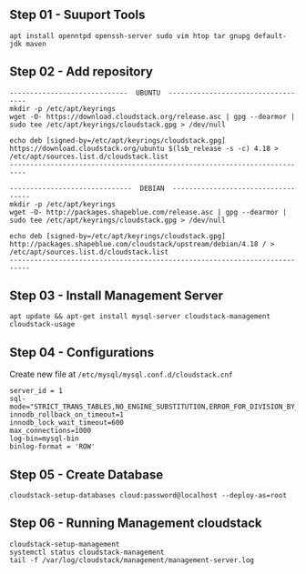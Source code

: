 ## Step 01 - Suuport Tools
```
apt install openntpd openssh-server sudo vim htop tar gnupg default-jdk maven
```

## Step 02 - Add repository
```
-----------------------------  UBUNTU  -----------------------------------
mkdir -p /etc/apt/keyrings
wget -O- https://download.cloudstack.org/release.asc | gpg --dearmor | sudo tee /etc/apt/keyrings/cloudstack.gpg > /dev/null

echo deb [signed-by=/etc/apt/keyrings/cloudstack.gpg] https://download.cloudstack.org/ubuntu $(lsb_release -s -c) 4.18 > /etc/apt/sources.list.d/cloudstack.list
--------------------------------------------------------------------------

------------------------------  DEBIAN  -----------------------------------
mkdir -p /etc/apt/keyrings
wget -O- http://packages.shapeblue.com/release.asc | gpg --dearmor | sudo tee /etc/apt/keyrings/cloudstack.gpg > /dev/null

echo deb [signed-by=/etc/apt/keyrings/cloudstack.gpg] http://packages.shapeblue.com/cloudstack/upstream/debian/4.18 / > /etc/apt/sources.list.d/cloudstack.list 
---------------------------------------------------------------------------
```
## Step 03 - Install Management Server
```
apt update && apt-get install mysql-server cloudstack-management cloudstack-usage
```

## Step 04 - Configurations

Create new file at `/etc/mysql/mysql.conf.d/cloudstack.cnf`
```
server_id = 1
sql-mode="STRICT_TRANS_TABLES,NO_ENGINE_SUBSTITUTION,ERROR_FOR_DIVISION_BY_ZERO,NO_ZERO_DATE,NO_ZERO_IN_DATE,NO_ENGINE_SUBSTITUTION"
innodb_rollback_on_timeout=1
innodb_lock_wait_timeout=600
max_connections=1000
log-bin=mysql-bin
binlog-format = 'ROW'
```

## Step 05 - Create Database
```
cloudstack-setup-databases cloud:password@localhost --deploy-as=root
```

## Step 06 - Running Management cloudstack
```
cloudstack-setup-management
systemctl status cloudstack-management
tail -f /var/log/cloudstack/management/management-server.log
```
